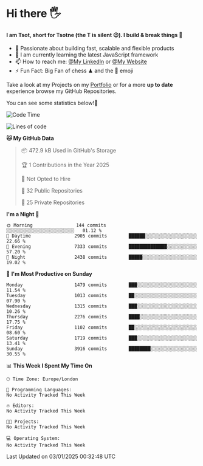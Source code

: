 # Hi there :raised_hand_with_fingers_splayed:
#### I am Tsot, short for Tsotne (the T is silent :wink:). I build & break things :space_invader:
- :telescope: Passionate about building fast, scalable and flexible products
- :seedling: I am currently learning the latest JavaScript framework 
- :mailbox: How to reach me: [@My LinkedIn](https://www.linkedin.com/in/tsotne-gvadzabia/) or [@My Website](https://tsotne.co.uk/contact)
- :zap: Fun Fact: Big Fan of chess ♟ and the 👾 emoji

Take a look at my Projects on my [Portfolio](https://tsotne.co.uk/) or for a more **up to date** experience browse my GitHub Repositories.

You can see some statistics below!:space_invader:
<!--START_SECTION:waka-->
![Code Time](http://img.shields.io/badge/Code%20Time-761%20hrs%202%20mins-blue)

![Lines of code](https://img.shields.io/badge/From%20Hello%20World%20I%27ve%20Written-8.4%20million%20lines%20of%20code-blue)

**🐱 My GitHub Data** 

> 📦 472.9 kB Used in GitHub's Storage 
 > 
> 🏆 1 Contributions in the Year 2025
 > 
> 🚫 Not Opted to Hire
 > 
> 📜 32 Public Repositories 
 > 
> 🔑 25 Private Repositories 
 > 
**I'm a Night 🦉** 

```text
🌞 Morning                144 commits         ░░░░░░░░░░░░░░░░░░░░░░░░░   01.12 % 
🌆 Daytime                2905 commits        ██████░░░░░░░░░░░░░░░░░░░   22.66 % 
🌃 Evening                7333 commits        ██████████████░░░░░░░░░░░   57.20 % 
🌙 Night                  2438 commits        █████░░░░░░░░░░░░░░░░░░░░   19.02 % 
```
📅 **I'm Most Productive on Sunday** 

```text
Monday                   1479 commits        ███░░░░░░░░░░░░░░░░░░░░░░   11.54 % 
Tuesday                  1013 commits        ██░░░░░░░░░░░░░░░░░░░░░░░   07.90 % 
Wednesday                1315 commits        ███░░░░░░░░░░░░░░░░░░░░░░   10.26 % 
Thursday                 2276 commits        ████░░░░░░░░░░░░░░░░░░░░░   17.75 % 
Friday                   1102 commits        ██░░░░░░░░░░░░░░░░░░░░░░░   08.60 % 
Saturday                 1719 commits        ███░░░░░░░░░░░░░░░░░░░░░░   13.41 % 
Sunday                   3916 commits        ████████░░░░░░░░░░░░░░░░░   30.55 % 
```


📊 **This Week I Spent My Time On** 

```text
🕑︎ Time Zone: Europe/London

💬 Programming Languages: 
No Activity Tracked This Week

🔥 Editors: 
No Activity Tracked This Week

🐱‍💻 Projects: 
No Activity Tracked This Week

💻 Operating System: 
No Activity Tracked This Week
```


 Last Updated on 03/01/2025 00:32:48 UTC
<!--END_SECTION:waka-->
